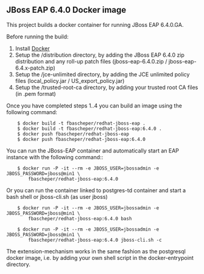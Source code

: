 
## JBoss EAP 6.4.0 Docker image
This project builds a docker container for running JBoss EAP 6.4.0.GA.


Before running the build:

1. Install [Docker](https://www.docker.io/gettingstarted/#1)
2. Setup the /distribution directory, by adding the JBoss EAP 6.4.0 zip distribution and any roll-up patch files (jboss-eap-6.4.0.zip / jboss-eap-6.4.x-patch.zip)
3. Setup the /jce-unlimited directory, by adding the JCE unlimited policy files (local_policy.jar / US_export_policy.jar)
4. Setup the /trusted-root-ca directory, by adding your trusted root CA files (in .pem format)

Once you have completed steps 1..4 you can build an image using the following command:

		$ docker build -t fbascheper/redhat-jboss-eap .
		$ docker build -t fbascheper/redhat-jboss-eap:6.4.0 .
        $ docker push fbascheper/redhat-jboss-eap
        $ docker push fbascheper/redhat-jboss-eap:6.4.0


You can run the JBoss-EAP container and automatically start an EAP instance with the following command::

        $ docker run -P -it --rm -e JBOSS_USER=jbossadmin -e JBOSS_PASSWORD=jboss@min1 \
        	fbascheper/redhat-jboss-eap:6.4.0 


Or you can run the container linked to postgres-td container and start a bash shell or jboss-cli.sh (as user jboss)

        $ docker run -P -it --rm -e JBOSS_USER=jbossadmin -e JBOSS_PASSWORD=jboss@min1 \
        	fbascheper/redhat-jboss-eap:6.4.0 bash
        	
        $ docker run -P -it --rm -e JBOSS_USER=jbossadmin -e JBOSS_PASSWORD=jboss@min1 \
        	fbascheper/redhat-jboss-eap:6.4.0 jboss-cli.sh -c



The extension-mechanism works in the same fashion as the postgresql docker image, i.e. by adding your own shell script in the docker-entrypoint directory.
